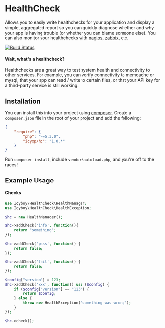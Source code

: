 # HealthCheck

Allows you to easily write healthchecks for your application and display a simple, aggregated report so you can quickly diagnose whether and why your app is having trouble (or whether you can blame someone else). You can also monitor your healthchecks with [nagios](http://www.nagios.org/), [zabbix](http://www.zabbix.com/), etc.

[![Build Status](https://travis-ci.org/icyxp/healthCheck.svg?branch=master)](https://travis-ci.org/icyxp/healthCheck)

#### Wait, what's a healthcheck?

Healthchecks are a great way to test system health and connectivity to other services. For example, you can verify connectivity to memcache or mysql, that your app can read / write to certain files, or that your API key for a third-party service is still working.

## Installation

You can install this into your project using [composer](http://getcomposer.org/doc/00-intro.md#installation-nix). Create a `composer.json` file in the root of your project and add the following:

```json
{
    "require": {
        "php": ">=5.3.0",
        "icyxp/hc": "1.0.*"
    }
}
```

Run `composer install`, include `vendor/autoload.php`, and you're off to the races!

## Example Usage

#### Checks

```php
use Icyboy\HealthCheck\HealthManager;
use Icyboy\HealthCheck\HealthException;

$hc = new HealthManager();

$hc->addCheck('info', function(){
    return "something";
});

$hc->addCheck('pass', function() {
    return false;
});

$hc->addCheck('fail', function() {
    return false;
});

$config["version"] = 123;
$hc->addCheck('xxx', function() use ($config) {
    if ($config["version"] == "123") {
        return $config;
    } else {
        throw new HealthException("something was wrong");
    }
});

$hc->check();
```